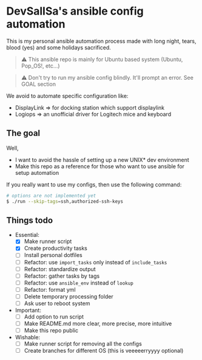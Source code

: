 # DevSallSa's ansible config automation

This is my personal ansible automation process made with long night, tears, blood (yes) 
and some holidays sacrificed.
> :warning: This ansible repo is mainly for Ubuntu based system (Ubuntu, Pop_OS!, etc...)

> :warning: Don't try to run my ansible config blindly. It'll prompt an error. See GOAL section

We avoid to automate specific configuration like:
- DisplayLink => for docking station which support displaylink
- Logiops => an unofficial driver for Logitech mice and keyboard

## The goal

Well,

- I want to avoid the hassle of setting up a new UNIX\* dev environment
- Make this repo as a reference for those who want to use ansible for setup automation


If you really want to use my configs, then use the following command:
```bash
# options are not implemented yet
$ ./run --skip-tags=ssh,authorized-ssh-keys
```

## Things todo

- Essential:
    + [x] Make runner script
    + [x] Create productivity tasks
    + [ ] Install personal dotfiles
    + [ ] Refactor: use `import_tasks` only instead of `include_tasks`
    + [ ] Refactor: standardize output
    + [ ] Refactor: gather tasks by tags
    + [ ] Refactor: use `ansible_env` instead of `lookup`
    + [ ] Refactor: format yml
    + [ ] Delete temporary processing folder
    + [ ] Ask user to reboot system

- Important:
    + [ ] Add option to run script
    + [ ] Make README.md more clear, more precise, more intuitive
    + [ ] Make this repo public
    
- Wishable:
    + [ ] Make runner script for removing all the configs
    + [ ] Create branches for different OS (this is veeeeerryyyy optional)
